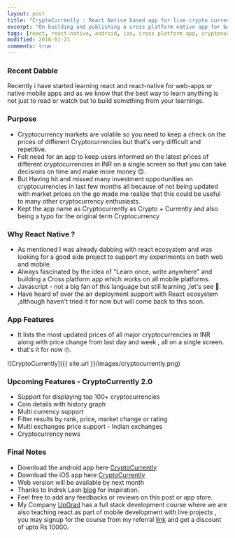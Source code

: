 ```yaml
---
layout: post
title: "CryptoCurrently : React Native based app for live crypto currencies prices"
excerpt: "On building and publishing a cross platform native app for both android and iOS"
tags: [react, react-native, android, ios, cross platform app, cryptocurrency]
modified: 2018-01-21
comments: true
---
```



### Recent Dabble

Recently i have started learning react and react-native for web-apps or native mobile apps and as we know that the best way to learn anything is not just to read or watch but to build something from your learnings.

### Purpose
* Cryptocurrency markets are volatile so you need to keep a check on the prices of different Cryptocurrencies but that's very difficult and repetitive.   
* Felt need for an app to keep users informed on the latest prices of different cryptocurrencies in INR on a single screen so that you can take decisions on time and make more money 😊.
* But Having hit and missed many investment opportunities on cryptocurrencies in last few months all because of not being updated with market prices on the go made me realize that this could be useful to many other cryptocurrency enthusiasts.
* Kept the app name as Cryptocurrently as Crypto + Currently and also being a typo for the original term Cryptocurrency

### Why React Native ?

* As mentioned I was already dabbing with react ecosystem and was looking for a good side project to support my experiments on both web and mobile.
* Always fascinated by the idea of "Learn once, write  anywhere" and building a
  Cross platform app which works on all mobile platforms.
* Javascript - not a big fan of this language but still learning ,let's see 🤔.
* Have heard of over the air deployment support with React ecosystem ,although haven't tried it for now but will come back to this soon.


### App Features

* It lists the most updated prices of all major cryptocurrencies in INR along with price change from last day and week , all on a single screen.
* that's it for now 🙄.  

![CryptoCurrently]({{ site.url }}/images/cryptocurrently.png)  


### Upcoming Features - CryptoCurrently 2.0

* Support for displaying top 100+ cryptocurrencies
* Coin details with history graph
* Multi currency support
* Filter results by rank, price, market change or rating
* Multi exchanges price support - Indian exchanges  
* Cryptocurrency news


### Final Notes

* Download the android app here <a href="https://play.google.com/store/apps/details?id=com.cryptocurrently">
CryptoCurrently</a>
* Download the iOS app here <a href="https://itunes.apple.com/app/id1338286385">
CryptoCurrently</a>
* Web version will be available by next month
* Thanks to Indrek Lasn <a href="https://medium.com/react-native-training/learn-how-to-build-a-rn-redux-cryptocurrency-app-chapter-iii-a454dda156b">blog</a> for inspiration.
* Feel free to add any feedbacks or reviews on this post or app store.
* My Company <a href="https://upgrad.com">UpGrad</a> has a full stack development course where we are also teaching react as part of mobile development with live projects , you may signup for the course from my referral <a href="https://upgrad.com/software-engineering/?ref=IRFA726">
link</a> and get a discount of upto Rs 10000.
